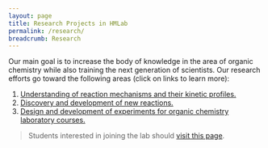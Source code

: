 ```yaml
---
layout: page
title: Research Projects in HMLab
permalink: /research/
breadcrumb: Research
---
```


Our main goal is to increase the body of knowledge in the area of organic
chemistry while also training the next generation of scientists. Our research
efforts go toward the following areas (click on links to learn more):

1. [Understanding of reaction mechanisms and their kinetic profiles.][kinetics]
2. [Discovery and development of new reactions.][methodology]
3. [Design and development of experiments for organic chemistry laboratory courses.][ochem-labs]

[opportunities]: /research/opportunities/
[kinetics]: /research/peroxidation/
[methodology]: /research/methodology/
[ochem-labs]: /research/ochem-labs/

> Students interested in joining the lab should [visit this page][opportunities].
